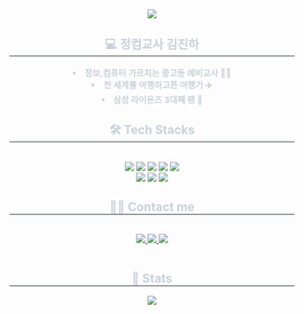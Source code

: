 <div align= "center">
    <img src="https://capsule-render.vercel.app/api?type=waving&color=0:74a7fe,100:3a88fe&height=240&text=the%20land%20of%20wild%20boar&animation=twinkling&fontColor=000000&fontSize=70" />
    </div>
    <div align= "center"> 
    <h2 style="border-bottom: 1px solid #21262d; color: #c9d1d9;"> 💻 정컴교사 김진하 </h2>  
    <div style="font-weight: 700; font-size: 15px; text-align: center; color: #c9d1d9;"> <li> 정보,컴퓨터 가르치는 중고등 예비교사 👨‍🏫</li><li> 전 세계를 여행하고픈 여행가 ✈️</li><li> 삼성 라이온즈 3대째 팬 🦁</li> </div> 
    </div>
    <div align= "center">
    <h2 style="border-bottom: 1px solid #21262d; color: #c9d1d9;"> 🛠️ Tech Stacks </h2> <br> 
    <div style="margin: 0 auto; text-align: center;" align= "center"> <img src="https://img.shields.io/badge/C-A8B9CC?style=for-the-badge&logo=C&logoColor=white">
          <img src="https://img.shields.io/badge/C++-00599C?style=for-the-badge&logo=C%2B%2B&logoColor=white">
          <img src="https://img.shields.io/badge/Discord-5865F2?style=for-the-badge&logo=Discord&logoColor=white">
          <img src="https://img.shields.io/badge/Github-181717?style=for-the-badge&logo=Github&logoColor=white">
          <img src="https://img.shields.io/badge/Git-F05032?style=for-the-badge&logo=Git&logoColor=white">
          <br/><img src="https://img.shields.io/badge/Javascript-F7DF1E?style=for-the-badge&logo=Javascript&logoColor=white">
          <img src="https://img.shields.io/badge/Linux-FCC624?style=for-the-badge&logo=Linux&logoColor=white">
          <img src="https://img.shields.io/badge/Python-3776AB?style=for-the-badge&logo=Python&logoColor=white">
          </div>
    </div>
    <div align= "center">
    <h2 style="border-bottom: 1px solid #21262d; color: #c9d1d9;"> 🧑‍💻 Contact me </h2> <br> 
    <div align= "center"> <a href=wild_boha> <img src="https://img.shields.io/badge/Instagram-E4405F?style=for-the-badge&logo=Instagram&logoColor=white&link=wild_boha"> </a>
         <a href=mailto:daidai000010> <img src="https://img.shields.io/badge/Gmail-EA4335?style=for-the-badge&logo=Gmail&logoColor=white&link=mailto:daidai000010"> </a>
         <a href=https://blog.naver.com/daidai01> <img src="https://img.shields.io/badge/Naver-03C75A?style=for-the-badge&logo=Naver&logoColor=white&link=https://blog.naver.com/daidai01"> </a>
          </div>  <br> 
    <div align= "center">  </div> 
    </div>
    <div align= "center"> 
    <h2 style="border-bottom: 1px solid #21262d; color: #c9d1d9;"> 🏅 Stats </h2> <div align= "center"> <img src="https://github-readme-stats.vercel.app/api?username=wild-boha&bg_color=180,ffffff,00000000&title_color=000000&text_color=000000"
         />  </div> 
    </div>
    
